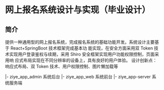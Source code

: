 # 网上报名系统设计与实现（毕业设计）

## 简介

提供一种通用型的网上报名系统，完成报名系统的基础功能开发。系统设计主要基于 React+SpringBoot 技术框架完成基本功
能实现，在安全方面采用双 Token 技术实现用户登录鉴权与续期，采用 Shiro 安全框架实现用户功能权限控制，页面采用响
应式布局实现在不同分辨率的设备上，具有良好的用户体验。
设计创新点：响应式布局、双 Token 技术、用户权限控制、图片懒加载等


|- ziye_app_admin   系统后台
|- ziye_app_web     系统前台
|- ziye_app-server  系统服务端
